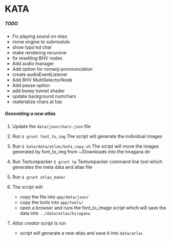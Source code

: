# KATA

##### TODO
  - Fix playing sound on miss
  - move engine to submodule
  - show typo'ed char
  - make rendering recursive
  - fix resetting BHV nodes
  - Add audio manager
  - Add option for romanji pronounciation
  - create audioEventListener
  - Add BHV MultiSelectorNode
  - Add pause option
  - add boxey tunnel shader
  - update background numchars
  - materialize chars at top

##### Generating a new atlas
1) Update the `data/json/chars.json` file
1) Run `$ grunt font_to_img`
  The script will generate the individual images
1) Run `$ kata/data/atlas/kata_copy.sh`
  The script will move the images generated by font_to_img from ~/Downloads into the hiragana dir
1) Run Texturepacker `$ grunt tp`
  Texturepacker command line tool which generates the meta data and atlas file
1) Run `$ grunt atlas_maker`


1) The script will: 
   - copy the file into `app/data/json/`
   - copy the tools into `app/tools/`
   - open a browser and runs the font_to_image script which will save the data into `../data/atlas/hiragana`

1) *Atlas creator* script is run
   - script will generate a new atlas and save it into `data/atlas`
